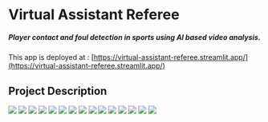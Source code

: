 
# Virtual Assistant Referee
##### Player contact and foul detection in sports using AI based video analysis.
This app is deployed at : [https://virtual-assistant-referee.streamlit.app/](https://virtual-assistant-referee.streamlit.app/)
 
## Project Description
<img src="./Extras/2.jpg">
<img src="./Extras/3.jpg">
<img src="./Extras/4.jpg">
<img src="./Extras/5.jpg">
<img src="./Extras/6.jpg">
<img src="./Extras/7.jpg">
<img src="./Extras/8.jpg">
<img src="./Extras/9.jpg">
<img src="./Extras/10.jpg">
<img src="./Extras/11.jpg">
<img src="./Extras/12.jpg">
<img src="./Extras/13.jpg">
<img src="./Extras/14.jpg">
<img src="./Extras/15.jpg">
<img src="./Extras/16.jpg">
